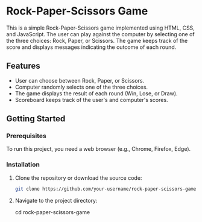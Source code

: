 # Rock-Paper-Scissors Game

This is a simple Rock-Paper-Scissors game implemented using HTML, CSS, and JavaScript. The user can play against the computer by selecting one of the three choices: Rock, Paper, or Scissors. The game keeps track of the score and displays messages indicating the outcome of each round.

## Features

- User can choose between Rock, Paper, or Scissors.
- Computer randomly selects one of the three choices.
- The game displays the result of each round (Win, Lose, or Draw).
- Scoreboard keeps track of the user's and computer's scores.

## Getting Started

### Prerequisites

To run this project, you need a web browser (e.g., Chrome, Firefox, Edge).

### Installation

1. Clone the repository or download the source code:

   ```bash
   git clone https://github.com/your-username/rock-paper-scissors-game.git

2. Navigate to the project directory:
   
   cd rock-paper-scissors-game
